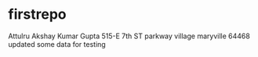 # firstrepo
Attulru Akshay Kumar Gupta 
515-E 7th ST parkway village maryville 64468
updated some data for testing 
